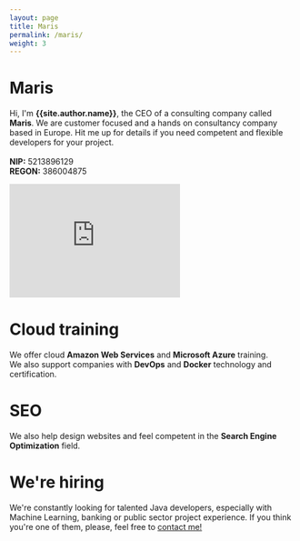 ```yaml
---
layout: page
title: Maris
permalink: /maris/
weight: 3
---
```


# **Maris**
Hi, I'm <b>{{site.author.name}}</b>, the CEO of a consulting company called <b>Maris</b>. We are customer focused and a hands on consultancy company based in Europe. Hit me up for details if you need competent and flexible developers for your project.
<br>
<br>
<b>NIP:</b> 5213896129
<br>
<b>REGON:</b> 386004875

<div class="mapouter"><div class="gmap_canvas"><iframe width="300" height="200" id="gmap_canvas" src="https://maps.google.com/maps?q=maris%20sandomierska%2018&t=k&z=3&ie=UTF8&iwloc=&output=embed" frameborder="0" scrolling="no" marginheight="0" marginwidth="0"></iframe></div><style>.mapouter{position:relative;text-align:right;height:200px;width:300px;}.gmap_canvas {overflow:hidden;background:none!important;height:200px;width:300px;}</style></div>

# **Cloud training**
We offer cloud <b>Amazon Web Services</b> and <b>Microsoft Azure</b> training.<br>
We also support companies with <b>DevOps</b> and <b>Docker</b> technology and certification.

# **SEO**
We also help design websites and feel competent in the <b>Search Engine Optimization</b> field.

# **We're hiring**
We're constantly looking for talented Java developers, especially with Machine Learning, banking or public sector project experience. If you think you're one of them, please, feel free to <a href="mailto:marek.sagan+recruitment@protonmail.com?subject=Java%20Developer%20application&body=Hello%20there,%0D%0A%0D%0AI%20would%20like%20to%20apply%20for%20a%20Java%20role%20at%20Maris.%0D%0A%0D%0ARegards,%0D%0A">contact me!</a>
